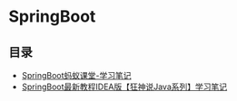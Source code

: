 #  SpringBoot

## 目录

* [SpringBoot蚂蚁课堂-学习笔记](/study/SpringBoot/SpringBoot蚂蚁课堂-学习笔记)
* [SpringBoot最新教程IDEA版【狂神说Java系列】学习笔记](/study/SpringBoot/SpringBoot最新教程IDEA版_狂神说Java系列_-学习笔记)